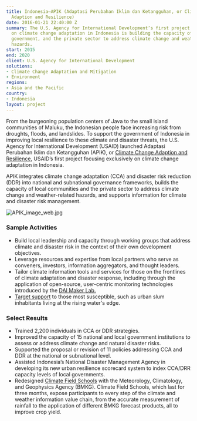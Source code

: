 ```yaml
---
title: Indonesia—APIK (Adaptasi Perubahan Iklim dan Ketangguhan, or Climate Change
  Adaption and Resilience)
date: 2016-01-21 22:40:00 Z
summary: The U.S. Agency for International Development’s first project focused exclusively
  on climate change adaptation in Indonesia is building the capacity of local communities,
  government, and the private sector to address climate change and weather-related
  hazards.
start: 2015
end: 2020
client: U.S. Agency for International Development
solutions:
- Climate Change Adaptation and Mitigation
- Environment
regions:
- Asia and the Pacific
country:
- Indonesia
layout: project
---
```


From the burgeoning population centers of Java to the small island communities of Maluku, the Indonesian people face increasing risk from droughts, floods, and landslides. To support the government of Indonesia in improving local resilience to these climate and disaster threats, the U.S. Agency for International Development (USAID) launched Adaptasi Perubahan Iklim dan Ketangguhan (APIK), or [Climate Change Adaption and Resilience](http://apikindonesia.or.id/en), USAID’s first project focusing exclusively on climate change adaptation in Indonesia.

APIK integrates climate change adaptation (CCA) and disaster risk reduction (DDR) into national and subnational governance frameworks, builds the capacity of local communities and the private sector to address climate change and weather-related hazards, and supports information for climate and disaster risk management.

![APIK_image_web.jpg](/uploads/APIK_image_web.jpg)

### Sample Activities

* Build local leadership and capacity through working groups that address climate and disaster risk in the context of their own development objectives.
* Leverage resources and expertise from local partners who serve as conveners, investors, information aggregators, and thought leaders.
* Tailor climate information tools and services for those on the frontlines of climate adaptation and disaster response, including through the application of open-source, user-centric monitoring technologies introduced by the [DAI Maker Lab.](/our-work/solutions/dai-maker-lab)
* [Target support](http://apikindonesia.or.id/en/success-story/when-women-are-in-charge-building-more-resilient-communities-two-steps-at-a-time) to those most susceptible, such as urban slum inhabitants living at the rising water's edge.

### Select Results

* Trained 2,200 individuals in CCA or DDR strategies.
* Improved the capacity of 15 national and local government institutions to assess or address climate change and natural disaster risks.
* Supported the proposal or revision of 11 policies addressing CCA and DDR at the national or subnational level.
* Assisted Indonesia’s National Disaster Management Agency in developing its new urban resilience scorecard system to index CCA/DRR capacity levels of local governments.
* Redesigned [Climate Field Schools](https://www.climatelinks.org/blog/climate-field-schools-transforming-agricultural-risk-resilience) with the Meteorology, Climatology, and Geophysics Agency (BMKG). Climate Field Schools, which last for three months, expose participants to every step of the climate and weather information value chain, from the accurate measurement of rainfall to the application of different BMKG forecast products, all to improve crop yield.
